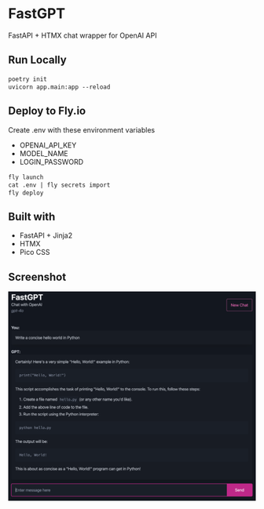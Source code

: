 # FastGPT

FastAPI + HTMX chat wrapper for OpenAI API

## Run Locally

```
poetry init
uvicorn app.main:app --reload
```

## Deploy to Fly.io

Create .env with these environment variables

- OPENAI_API_KEY
- MODEL_NAME
- LOGIN_PASSWORD

```
fly launch
cat .env | fly secrets import
fly deploy
```

## Built with
- FastAPI + Jinja2
- HTMX
- Pico CSS


## Screenshot
![screenshot.png](screenshot.png)